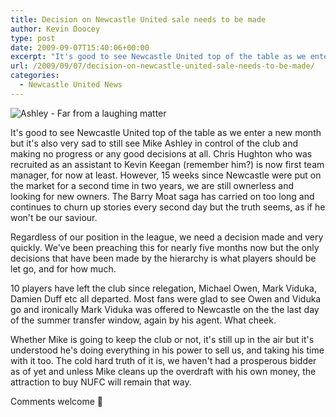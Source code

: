 ```yaml
---
title: Decision on Newcastle United sale needs to be made
author: Kevin Doocey
type: post
date: 2009-09-07T15:40:06+00:00
excerpt: "It's good to see Newcastle United top of the table as we enter a new month but it's also very sad to still .."
url: /2009/09/07/decision-on-newcastle-united-sale-needs-to-be-made/
categories:
  - Newcastle United News
---
```


![Ashley - Far from a laughing matter](https://static.guim.co.uk/sys-images/Football/Clubs/Club_Home/2009/8/18/1250597290170/Barry-Moat-Mike-Ashley-001.jpg)

It's good to see Newcastle United top of the table as we enter a new month but it's also very sad to still see Mike Ashley in control of the club and making no progress or any good decisions at all. Chris Hughton who was recruited as an assistant to Kevin Keegan (remember him?) is now first team manager, for now at least. However, 15 weeks since Newcastle were put on  the market for a second time in two years, we are still ownerless and looking for new owners. The Barry Moat saga has carried on too long and continues to churn up stories every second day but the truth seems, as if he won't be our saviour.

Regardless of our position in the league, we need a decision made and very quickly. We've been preaching this for nearly five months now but the only decisions that have been made by the hierarchy is what players should be let go, and for how much.

10 players have left the club since relegation, Michael Owen, Mark Viduka, Damien Duff etc all departed. Most fans were glad to see Owen and Viduka go and ironically Mark Viduka was offered to Newcastle on the the last day of the summer transfer window, again by his agent. What cheek.

Whether Mike is going to keep the club or not, it's still up in the air but it's understood he's doing everything in his power to sell us, and taking his time with it too. The cold hard truth of it is, we haven't had a prosperous bidder as of yet and unless Mike cleans up the overdraft with his own money, the attraction to buy NUFC will remain that way.

Comments welcome 🙂
